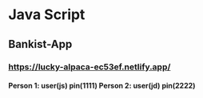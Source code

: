 # Java Script

## Bankist-App

### https://lucky-alpaca-ec53ef.netlify.app/

#### Person 1: user(js) pin(1111) Person 2: user(jd) pin(2222)

